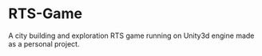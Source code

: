 # RTS-Game

A city building and exploration RTS game running on Unity3d engine made as a personal project.
